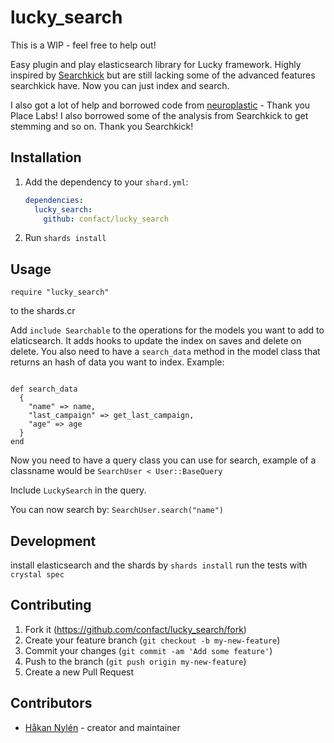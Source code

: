 # lucky_search
This is a WIP - feel free to help out!


Easy plugin and play elasticsearch library for Lucky framework. Highly inspired by [Searchkick](https://github.com/ankane/searchkick) but are still lacking some of the advanced features searchkick have. Now you can just index and search.

I also got a lot of help and borrowed code from [neuroplastic](https://github.com/place-labs/neuroplastic) - Thank you Place Labs!
I also borrowed some of the analysis from Searchkick to get stemming and so on. Thank you Searchkick!

## Installation

1. Add the dependency to your `shard.yml`:

   ```yaml
   dependencies:
     lucky_search:
       github: confact/lucky_search
   ```

2. Run `shards install`

## Usage

```crystal
require "lucky_search"
```
to the shards.cr

Add `include Searchable` to the operations for the models you want to add to elaticsearch. It adds hooks to update the index on saves and delete on delete.
You also need to have a `search_data` method in the model class that returns an hash of data you want to index. Example:
```crystal

def search_data
  {
    "name" => name,
    "last_campaign" => get_last_campaign,
    "age" => age
  }
end
``` 

Now you need to have a query class you can use for search, example of a classname would be `SearchUser < User::BaseQuery` 

Include `LuckySearch` in the query.

You can now search by: `SearchUser.search("name")`

## Development

install elasticsearch and the shards by `shards install`
run the tests with `crystal spec` 

## Contributing

1. Fork it (<https://github.com/confact/lucky_search/fork>)
2. Create your feature branch (`git checkout -b my-new-feature`)
3. Commit your changes (`git commit -am 'Add some feature'`)
4. Push to the branch (`git push origin my-new-feature`)
5. Create a new Pull Request

## Contributors

- [Håkan Nylén](https://github.com/confact) - creator and maintainer
